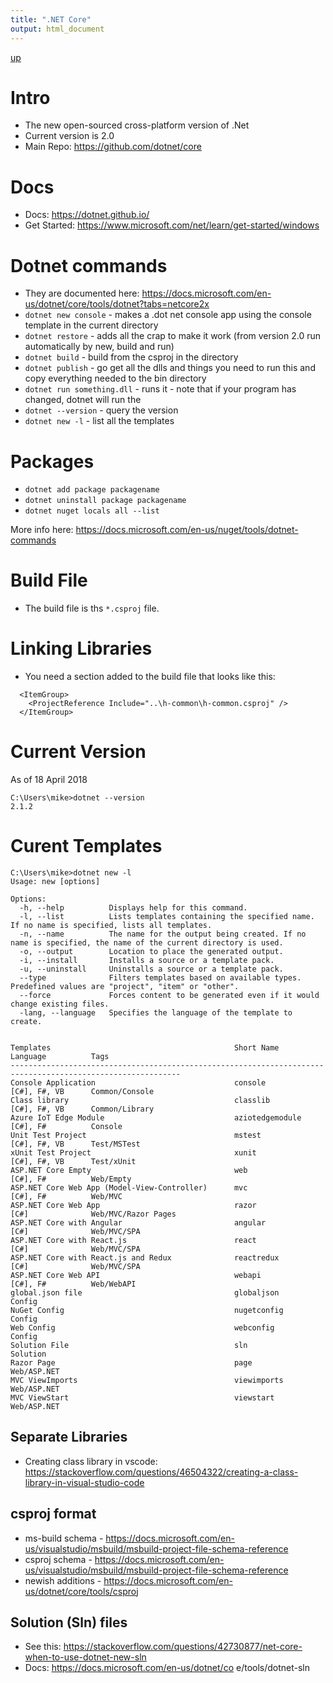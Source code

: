 ```yaml
---
title: ".NET Core"
output: html_document
---
```

[up](https://mikewise2718.github.io/markdowndocs/)

# Intro
- The new open-sourced cross-platform version of .Net
- Current version is 2.0
- Main Repo: https://github.com/dotnet/core

# Docs
- Docs: https://dotnet.github.io/
- Get Started: https://www.microsoft.com/net/learn/get-started/windows


# Dotnet commands
- They are documented here: https://docs.microsoft.com/en-us/dotnet/core/tools/dotnet?tabs=netcore2x
- `dotnet new console` - makes a .dot net console app using the console template in the current directory
- `dotnet restore` - adds all the crap to make it work (from version 2.0 run automatically by new, build and run)
- `dotnet build` - build from the csproj in the directory
- `dotnet publish` - go get all the dlls and things you need to run this and copy everything needed to the bin directory
- `dotnet run something.dll` - runs it - note that if your program has changed, dotnet will run the 
- `dotnet --version` - query the version
- `dotnet new -l` - list all the templates


# Packages
- `dotnet add package packagename` 
- `dotnet uninstall package packagename` 
- `dotnet nuget locals all --list` 

More info here: https://docs.microsoft.com/en-us/nuget/tools/dotnet-commands 

# Build File
- The build file is ths `*.csproj` file.


# Linking Libraries
- You need a section added to the build file that looks like this:
```
  <ItemGroup>
    <ProjectReference Include="..\h-common\h-common.csproj" />
  </ItemGroup>
```

# Current Version
As of 18 April 2018
```
C:\Users\mike>dotnet --version
2.1.2
```

# Curent Templates
```
C:\Users\mike>dotnet new -l
Usage: new [options]

Options:
  -h, --help          Displays help for this command.
  -l, --list          Lists templates containing the specified name. If no name is specified, lists all templates.
  -n, --name          The name for the output being created. If no name is specified, the name of the current directory is used.
  -o, --output        Location to place the generated output.
  -i, --install       Installs a source or a template pack.
  -u, --uninstall     Uninstalls a source or a template pack.
  --type              Filters templates based on available types. Predefined values are "project", "item" or "other".
  --force             Forces content to be generated even if it would change existing files.
  -lang, --language   Specifies the language of the template to create.


Templates                                         Short Name           Language          Tags
------------------------------------------------------------------------------------------------------------
Console Application                               console              [C#], F#, VB      Common/Console
Class library                                     classlib             [C#], F#, VB      Common/Library
Azure IoT Edge Module                             aziotedgemodule      [C#], F#          Console
Unit Test Project                                 mstest               [C#], F#, VB      Test/MSTest
xUnit Test Project                                xunit                [C#], F#, VB      Test/xUnit
ASP.NET Core Empty                                web                  [C#], F#          Web/Empty
ASP.NET Core Web App (Model-View-Controller)      mvc                  [C#], F#          Web/MVC
ASP.NET Core Web App                              razor                [C#]              Web/MVC/Razor Pages
ASP.NET Core with Angular                         angular              [C#]              Web/MVC/SPA
ASP.NET Core with React.js                        react                [C#]              Web/MVC/SPA
ASP.NET Core with React.js and Redux              reactredux           [C#]              Web/MVC/SPA
ASP.NET Core Web API                              webapi               [C#], F#          Web/WebAPI
global.json file                                  globaljson                             Config
NuGet Config                                      nugetconfig                            Config
Web Config                                        webconfig                              Config
Solution File                                     sln                                    Solution
Razor Page                                        page                                   Web/ASP.NET
MVC ViewImports                                   viewimports                            Web/ASP.NET
MVC ViewStart                                     viewstart                              Web/ASP.NET
```

## Separate Libraries
* Creating class library in vscode: https://stackoverflow.com/questions/46504322/creating-a-class-library-in-visual-studio-code 


## csproj format
* ms-build schema - https://docs.microsoft.com/en-us/visualstudio/msbuild/msbuild-project-file-schema-reference 
* csproj schema - https://docs.microsoft.com/en-us/visualstudio/msbuild/msbuild-project-file-schema-reference
* newish additions - https://docs.microsoft.com/en-us/dotnet/core/tools/csproj


## Solution (Sln) files
* See this: https://stackoverflow.com/questions/42730877/net-core-when-to-use-dotnet-new-sln 
* Docs: https://docs.microsoft.com/en-us/dotnet/co e/tools/dotnet-sln

